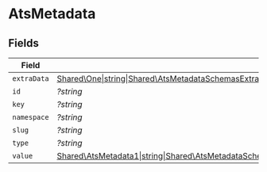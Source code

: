 # AtsMetadata


## Fields

| Field                                                                                                                                                                                                                | Type                                                                                                                                                                                                                 | Required                                                                                                                                                                                                             | Description                                                                                                                                                                                                          |
| -------------------------------------------------------------------------------------------------------------------------------------------------------------------------------------------------------------------- | -------------------------------------------------------------------------------------------------------------------------------------------------------------------------------------------------------------------- | -------------------------------------------------------------------------------------------------------------------------------------------------------------------------------------------------------------------- | -------------------------------------------------------------------------------------------------------------------------------------------------------------------------------------------------------------------- |
| `extraData`                                                                                                                                                                                                          | [Shared\One\|string\|Shared\AtsMetadataSchemasExtraData22\|float\|Shared\AtsMetadataSchemasExtraData32\|bool\|Shared\AtsMetadataSchemas2\|array\|Shared\AtsMetadataSchemasExtraData2\|null](../../Models/Shared/ExtraData.md) | :heavy_minus_sign:                                                                                                                                                                                                   | N/A                                                                                                                                                                                                                  |
| `id`                                                                                                                                                                                                                 | *?string*                                                                                                                                                                                                            | :heavy_minus_sign:                                                                                                                                                                                                   | N/A                                                                                                                                                                                                                  |
| `key`                                                                                                                                                                                                                | *?string*                                                                                                                                                                                                            | :heavy_minus_sign:                                                                                                                                                                                                   | N/A                                                                                                                                                                                                                  |
| `namespace`                                                                                                                                                                                                          | *?string*                                                                                                                                                                                                            | :heavy_minus_sign:                                                                                                                                                                                                   | N/A                                                                                                                                                                                                                  |
| `slug`                                                                                                                                                                                                               | *?string*                                                                                                                                                                                                            | :heavy_minus_sign:                                                                                                                                                                                                   | N/A                                                                                                                                                                                                                  |
| `type`                                                                                                                                                                                                               | *?string*                                                                                                                                                                                                            | :heavy_minus_sign:                                                                                                                                                                                                   | N/A                                                                                                                                                                                                                  |
| `value`                                                                                                                                                                                                              | [Shared\AtsMetadata1\|string\|Shared\AtsMetadataSchemasValue2\|float\|Shared\AtsMetadataSchemasValue32\|bool\|Shared\AtsMetadataSchemasValue42\|array\|Shared\AtsMetadataSchemasValue52\|null](../../Models/Shared/Value.md) | :heavy_minus_sign:                                                                                                                                                                                                   | N/A                                                                                                                                                                                                                  |